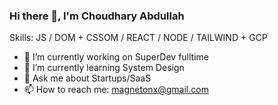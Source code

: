### Hi there 👋, I'm Choudhary Abdullah

Skills: JS / DOM + CSSOM / REACT / NODE / TAILWIND + GCP

- 🔭 I’m currently working on SuperDev fulltime
- 🌱 I’m currently learning System Design
- 💬 Ask me about Startups/SaaS
- 📫 How to reach me: magnetonx@gmail.com
